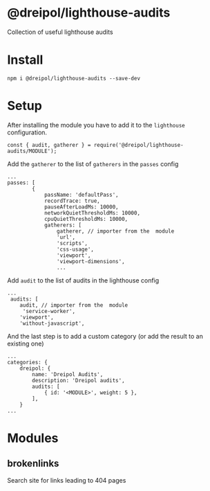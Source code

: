 # @dreipol/lighthouse-audits
Collection of useful lighthouse audits

# Install

    npm i @dreipol/lighthouse-audits --save-dev

# Setup
After installing the module you have to add it to the `lighthouse` configuration.

    const { audit, gatherer } = require('@dreipol/lighthouse-audits/MODULE');

Add the `gatherer` to the list of `gatherers` in the `passes` config

    ...
    passes: [
            {
                passName: 'defaultPass',
                recordTrace: true,
                pauseAfterLoadMs: 10000,
                networkQuietThresholdMs: 10000,
                cpuQuietThresholdMs: 10000,
                gatherers: [
                    gatherer, // importer from the  module
                    'url',
                    'scripts',
                    'css-usage',
                    'viewport',
                    'viewport-dimensions',
                    ...

Add `audit` to the list of audits in the lighthouse config

    ...
     audits: [
        audit, // importer from the  module
         'service-worker',
        'viewport',
        'without-javascript',

And the last step is to add a custom category (or add the result to an existing one)

    ...
    categories: {
        dreipol: {
            name: 'Dreipol Audits',
            description: 'Dreipol audits',
            audits: [
                { id: '<MODULE>', weight: 5 },
            ],
        }
    ...

# Modules

## brokenlinks
Search site for links leading to 404 pages